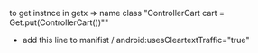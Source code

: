 to get instnce in getx => name class "ControllerCart  cart = Get.put(ControllerCart())""
- add this line to manifist /  android:usesCleartextTraffic="true"